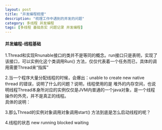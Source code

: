 ```yaml
---
layout: post
title: "并发编程梳理"
description: "梳理工作中遇到的并发的问题"
category: 多线程 并发编程
tags: [多线程 基础务实 问题记录 并发编程]
---
```


#### 并发编程-线程基础
   1.Thread和实现Rnunable接口的类并不是等同的概念。run接口只是表明，实现了该接口，可以实例化这个类调用Run()
方法，仅仅代表着一个任务而已，具体的调用需要Thread来“指挥”

   2.当一个程序大量分配线程的时候，会爆出：unable to create new native thread 的错误，说明了什么的问题？说明，线程使用的是
堆外的内存空间，也说明线程Thread本身所对应的实例仅仅是JVM内普通的一个java对象，是一个线程操作的外壳，并不是真正的线程。    
具体的说明：[](http://sesame.iteye.com/blog/622670)

   3.那么Thread的实例对象调用对象调用start() 方法到底是怎么启动线程的呢？

   4.线程的状态 new running blocked  waiting  